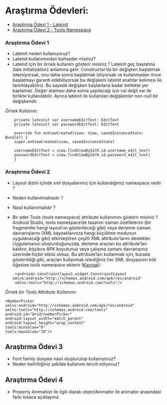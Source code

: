 # Araştırma Ödevleri:

- [Araştırma Ödevi 1 - Lateinit](#1)
- [Araştırma Ödevi 2 - Tools Namespace](#2)


### <a name="1"></a> Araştırma Ödevi 1

- Lateinit neden kullanıyoruz?
- Lateinit kullanımından bahseder misiniz?
- Lateinit için bir örnek kullanım gösterir misiniz ?
Lateinit geç başlatma (late initialization) anlamına gelir. Constructor’da bir değişken başlatmak istemiyorsak, onu daha sonra başlatmak istiyorsak ve kullanmadan önce başlatmayı garanti edebiliyorsak bu değişkeni lateinit anahtar kelimesi ile tanımlayabiliriz. Bu sayede değişken başlatılana kadar bellekte yer kaplamaz. Değer ataması daha sonra yapılacağı için val değil var ile birlikte kullanılabilir. Ayrıca lateinit ile kullanılan değişkenler non-null bir değişkendir. 

*Örnek Kullanım:*

        private lateinit var usernameEditText: EditText
        private lateinit var passwordEditText: EditText

        override fun onViewCreated(view: View, savedInstanceState: Bundle?) {
        super.onViewCreated(view, savedInstanceState)

        usernameEditText = view.findViewById(R.id.username_edit_text)
        passwordEditText = view.findViewById(R.id.password_edit_text)   
        }
### <a name="2"></a> Araştırma Ödevi 2


- Layout dizini içinde xml dosyalarımız için kullandığımız namespace nedir ?
- Neden kullanılmaktadır ?
- Nasıl kullanılmalıdır ?
- Bir adet Tools (tools namespace) attribute kullanımını gösterir misiniz ? 
Android Studio, tools namespace’de tasarım-zaman özelliklerini (bir fragmentte hangi layout’un gösterileceği gibi) veya derleme-zaman davranışlarını (XML kaynaklarınıza hangi küçültme modunun uygulanacağı gibi) etkinleştiren çeşitli XML attribute’larını destekler. Uygulamanızı oluşturduğunuzda, derleme araçları bu attribute’ları kaldırır, böylece APK boyutunuz veya çalışma zamanı davranışınız üzerinde hiçbir etkisi olmaz. Bu attribute’ları kullanmak için, burada gösterildiği gibi, araçları kullanmak istediğiniz her XML dosyasının kök öğesine tools namespace eklenir ([Kaynak](https://developer.android.com/studio/write/tool-attributes#toolslayout)):
       
       <androidx.constraintlayout.widget.ConstraintLayout xmlns:android="http://schemas.android.com/apk/res/android"
       xmlns:tools="http://schemas.android.com/tools"/>
       
*Örnek bir Tools Attribute Kullanımı:*

    <NumberPicker xmlns:android="http://schemas.android.com/apk/res/android"
    xmlns:tools="http://schemas.android.com/tools"
    android:id="@+id/numberPicker"
    android:layout_width="match_parent"
    android:layout_height="wrap_content"
    tools:minValue="0"
    tools:maxValue="10"/>
    
## <a name="3"></a> Araştırma Ödevi 3

- Font family dosyası nasıl oluşturulup kullanıyoruz?
- Neden belirttiğiniz şekilde kullanımı tercih ediyoruz?


## <a name="4"></a> Araştırma Ödevi 4

- Property Animation ile ilgili olarak objectAnimator ile animator arasındaki farkı kısaca açıklayınız.

    
   






